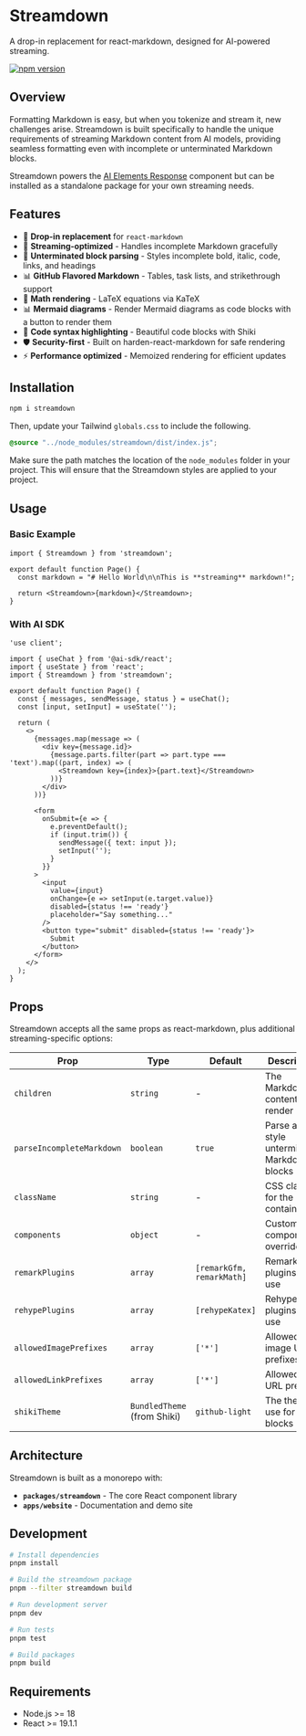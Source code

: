 # Streamdown

A drop-in replacement for react-markdown, designed for AI-powered streaming.

[![npm version](https://img.shields.io/npm/v/streamdown)](https://www.npmjs.com/package/streamdown)

## Overview

Formatting Markdown is easy, but when you tokenize and stream it, new challenges arise. Streamdown is built specifically to handle the unique requirements of streaming Markdown content from AI models, providing seamless formatting even with incomplete or unterminated Markdown blocks.

Streamdown powers the [AI Elements Response](https://ai-sdk.dev/elements/components/response) component but can be installed as a standalone package for your own streaming needs.

## Features

- 🚀 **Drop-in replacement** for `react-markdown`
- 🔄 **Streaming-optimized** - Handles incomplete Markdown gracefully
- 🎨 **Unterminated block parsing** - Styles incomplete bold, italic, code, links, and headings
- 📊 **GitHub Flavored Markdown** - Tables, task lists, and strikethrough support
- 🔢 **Math rendering** - LaTeX equations via KaTeX
- 📊 **Mermaid diagrams** - Render Mermaid diagrams as code blocks with a button to render them
- 🎯 **Code syntax highlighting** - Beautiful code blocks with Shiki
- 🛡️ **Security-first** - Built on harden-react-markdown for safe rendering
- ⚡ **Performance optimized** - Memoized rendering for efficient updates

## Installation

```bash
npm i streamdown
```

Then, update your Tailwind `globals.css` to include the following.

```css
@source "../node_modules/streamdown/dist/index.js";
```

Make sure the path matches the location of the `node_modules` folder in your project. This will ensure that the Streamdown styles are applied to your project.

## Usage

### Basic Example

```tsx
import { Streamdown } from 'streamdown';

export default function Page() {
  const markdown = "# Hello World\n\nThis is **streaming** markdown!";
  
  return <Streamdown>{markdown}</Streamdown>;
}
```

### With AI SDK

```tsx
'use client';

import { useChat } from '@ai-sdk/react';
import { useState } from 'react';
import { Streamdown } from 'streamdown';

export default function Page() {
  const { messages, sendMessage, status } = useChat();
  const [input, setInput] = useState('');

  return (
    <>
      {messages.map(message => (
        <div key={message.id}>
          {message.parts.filter(part => part.type === 'text').map((part, index) => (
            <Streamdown key={index}>{part.text}</Streamdown>
          ))}
        </div>
      ))}

      <form
        onSubmit={e => {
          e.preventDefault();
          if (input.trim()) {
            sendMessage({ text: input });
            setInput('');
          }
        }}
      >
        <input
          value={input}
          onChange={e => setInput(e.target.value)}
          disabled={status !== 'ready'}
          placeholder="Say something..."
        />
        <button type="submit" disabled={status !== 'ready'}>
          Submit
        </button>
      </form>
    </>
  );
}
```

## Props

Streamdown accepts all the same props as react-markdown, plus additional streaming-specific options:

| Prop | Type | Default | Description |
|------|------|---------|-------------|
| `children` | `string` | - | The Markdown content to render |
| `parseIncompleteMarkdown` | `boolean` | `true` | Parse and style unterminated Markdown blocks |
| `className` | `string` | - | CSS class for the container |
| `components` | `object` | - | Custom component overrides |
| `remarkPlugins` | `array` | `[remarkGfm, remarkMath]` | Remark plugins to use |
| `rehypePlugins` | `array` | `[rehypeKatex]` | Rehype plugins to use |
| `allowedImagePrefixes` | `array` | `['*']` | Allowed image URL prefixes |
| `allowedLinkPrefixes` | `array` | `['*']` | Allowed link URL prefixes |
| `shikiTheme` | `BundledTheme` (from Shiki) | `github-light` | The theme to use for code blocks |

## Architecture

Streamdown is built as a monorepo with:

- **`packages/streamdown`** - The core React component library
- **`apps/website`** - Documentation and demo site

## Development

```bash
# Install dependencies
pnpm install

# Build the streamdown package
pnpm --filter streamdown build

# Run development server
pnpm dev

# Run tests
pnpm test

# Build packages
pnpm build
```

## Requirements

- Node.js >= 18
- React >= 19.1.1
